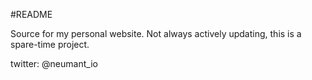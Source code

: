 #README

Source for my personal website. Not always actively updating, this is a spare-time project.

twitter: @neumant_io
 
